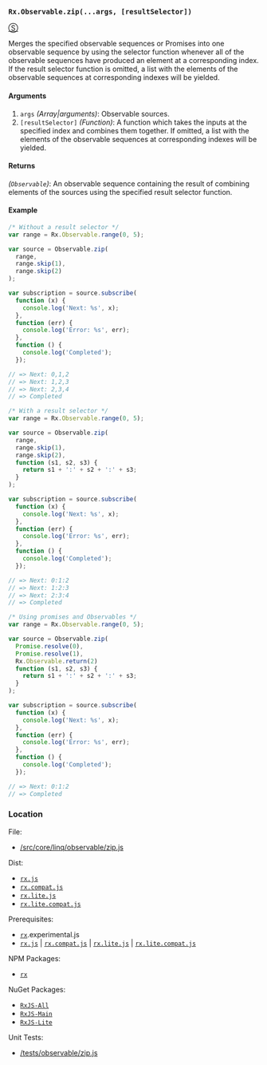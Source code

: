 ### `Rx.Observable.zip(...args, [resultSelector])`
[&#x24C8;](https://github.com/Reactive-Extensions/RxJS/blob/master/src/core/linq/observable/zip.js "View in source")

Merges the specified observable sequences or Promises into one observable sequence by using the selector function whenever all of the observable sequences have produced an element at a corresponding index.  If the result selector function is omitted, a list with the elements of the observable sequences at corresponding indexes will be yielded.

#### Arguments
1. `args` *(Array|arguments)*: Observable sources.
2. `[resultSelector]` *(Function)*: A function which takes the inputs at the specified index and combines them together.  If omitted, a list with the elements of the observable sequences at corresponding indexes will be yielded.

#### Returns
*(`Observable`)*: An observable sequence containing the result of combining elements of the sources using the specified result selector function.

#### Example
```js
/* Without a result selector */
var range = Rx.Observable.range(0, 5);

var source = Observable.zip(
  range,
  range.skip(1),
  range.skip(2)
);

var subscription = source.subscribe(
  function (x) {
    console.log('Next: %s', x);
  },
  function (err) {
    console.log('Error: %s', err);
  },
  function () {
    console.log('Completed');
  });

// => Next: 0,1,2
// => Next: 1,2,3
// => Next: 2,3,4
// => Completed

/* With a result selector */
var range = Rx.Observable.range(0, 5);

var source = Observable.zip(
  range,
  range.skip(1),
  range.skip(2),
  function (s1, s2, s3) {
    return s1 + ':' + s2 + ':' + s3;
  }
);

var subscription = source.subscribe(
  function (x) {
    console.log('Next: %s', x);
  },
  function (err) {
    console.log('Error: %s', err);
  },
  function () {
    console.log('Completed');
  });

// => Next: 0:1:2
// => Next: 1:2:3
// => Next: 2:3:4
// => Completed

/* Using promises and Observables */
var range = Rx.Observable.range(0, 5);

var source = Observable.zip(
  Promise.resolve(0),
  Promise.resolve(1),
  Rx.Observable.return(2)
  function (s1, s2, s3) {
    return s1 + ':' + s2 + ':' + s3;
  }
);

var subscription = source.subscribe(
  function (x) {
    console.log('Next: %s', x);
  },
  function (err) {
    console.log('Error: %s', err);
  },
  function () {
    console.log('Completed');
  });

// => Next: 0:1:2
// => Completed
```

### Location

File:
- [/src/core/linq/observable/zip.js](https://github.com/Reactive-Extensions/RxJS/blob/master/src/core/linq/observable/zip.js)

Dist:
- [`rx.js`](https://github.com/Reactive-Extensions/RxJS/blob/master/dist/rx.js)
- [`rx.compat.js`](https://github.com/Reactive-Extensions/RxJS/blob/master/dist/rx.compat.js)
- [`rx.lite.js`](https://github.com/Reactive-Extensions/RxJS/blob/master/dist/rx.lite.js)
- [`rx.lite.compat.js`](https://github.com/Reactive-Extensions/RxJS/blob/master/dist/rx.lite.compat.js)

Prerequisites:
- [`rx`](https://www.npmjs.org/package/rx).experimental.js
- [`rx.js`](https://github.com/Reactive-Extensions/RxJS/blob/master/dist/rx.js) | [`rx.compat.js`](https://github.com/Reactive-Extensions/RxJS/blob/master/dist/rx.compat.js) | [`rx.lite.js`](https://github.com/Reactive-Extensions/RxJS/blob/master/dist/rx.lite.js) | [`rx.lite.compat.js`](https://github.com/Reactive-Extensions/RxJS/blob/master/dist/rx.lite.compat.js)

NPM Packages:
- [`rx`](https://www.npmjs.org/package/rx)

NuGet Packages:
- [`RxJS-All`](http://www.nuget.org/packages/RxJS-All/)
- [`RxJS-Main`](http://www.nuget.org/packages/RxJS-Main/)
- [`RxJS-Lite`](http://www.nuget.org/packages/RxJS-Lite/)

Unit Tests:
- [/tests/observable/zip.js](https://github.com/Reactive-Extensions/RxJS/blob/master/tests/observable/zip.js)
